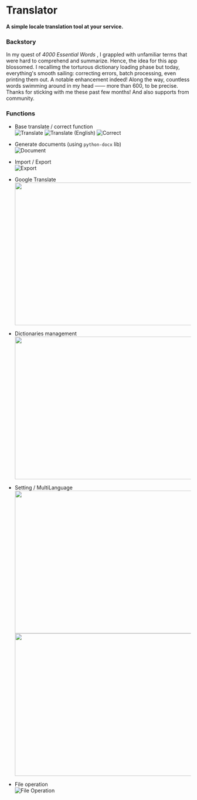 # Translator
**A simple locale translation tool at your service.**

### Backstory
 In my quest of *4000 Essential Words* , I grappled with unfamiliar terms that were hard to comprehend and summarize. Hence, the idea for this app blossomed.
 I recallimg the torturous dictionary loading phase but today, everything's smooth sailing: correcting errors, batch processing, even printing them out. A notable enhancement indeed!
 Along the way, countless words swimming around in my head —— more than 600, to be precise. Thanks for sticking with me these past few months! And also supports from community.

### Functions

 - Base translate / correct function \
  ![Translate](https://github.com/user-attachments/assets/e540593d-605f-4974-a0fa-a2402e8d6bb1 "Translate")
  ![Translate (English)](https://github.com/user-attachments/assets/85d95365-e03b-45b8-9199-0a6e9ce23f20 "Translate (English)")
  ![Correct](https://github.com/user-attachments/assets/3c52cfbd-f210-424b-b793-e94e2db5e09b "Correct")

 - Generate documents (using `python-docx` lib) \
  ![Document](https://github.com/user-attachments/assets/dd0622d1-3c51-449f-99a3-01ba13d96a52)

 - Import / Export \
  ![Export](https://github.com/user-attachments/assets/fba753d0-3ef9-4f78-b4b6-f67689c1cc51)

 - Google Translate  
    <img src="https://github.com/user-attachments/assets/d5203c03-a609-4be8-9ab8-30d354032ecd" width="555" height="388">

 - Dictionaries management  
    <img src="https://github.com/user-attachments/assets/57c61cc0-972b-40e3-bb1e-2c6709a262c4" width="555" height="388">

 - Setting / MultiLanguage  
    <img src="https://github.com/user-attachments/assets/e372e2b4-a1e0-465d-83fe-e127905dd752" width="555" height="388">
    <img src="https://github.com/user-attachments/assets/82938db9-cf5e-4932-893a-8f9bca94a6f5" width="555" height="388">

 - File operation \
  ![File Operation](https://github.com/user-attachments/assets/e6b2e23a-de22-43b6-a365-5f1cb9c93a01)
